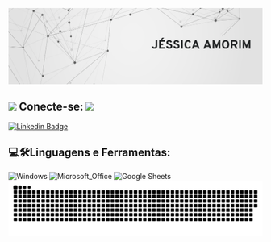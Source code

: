 <p align="center">
  <img alt="👋 Olá! eu sou Jéssica" src="https://raw.githubusercontent.com/jessicaamorimc/jessicaamorimc/main/img/cover1.png">
</p>

<h2 align="left"> 
  <img src="https://media.giphy.com/media/5WJ6SOKeNKrSzblU4R/giphy.gif" width="25"> 
  Conecte-se: 
  <img src="https://user-images.githubusercontent.com/42711978/107780737-19675f80-6d6d-11eb-95dd-102a22c972d3.gif" height="32"> 
</h2> 

[![Linkedin Badge](https://img.shields.io/badge/LinkedIn-0077B5?style=flat-square&logo=Linkedin&logoColor=white&link=https://www.linkedin.com/in/jessicaamorimc/)](https://www.linkedin.com/in/jessicaamorimc/)

<h2 align="left">
  💻🛠️Linguagens e Ferramentas:
</h2>

<div align="left">
  <img alt="Windows" src=https://img.shields.io/badge/Windows-017AD7?style=for-the-badge&logo=windows&logoColor=white />
  <img alt="Microsoft_Office" src=https://img.shields.io/badge/Microsoft_Office-D83B01?style=for-the-badge&logo=microsoft-office&logoColor=white />
  <img alt="Google Sheets" src=https://img.shields.io/badge/Google%20Sheets-34A853?style=for-the-badge&logo=google-sheets&logoColor=white />
</div>

<!--🐍📈SNAKEGRAPH / 🌐WEBSITE: https://github.com/Platane/snk -->
<img alt="Snake" src="https://raw.githubusercontent.com/jessicaamorimc/jessicaamorimc/main/img/snake.svg">
